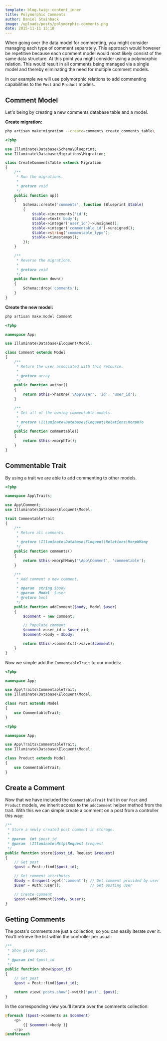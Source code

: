 ```yaml
---
template: blog.twig::content_inner
title: Polymorphic Comments
author: Daniel Stainback
image: /uploads/posts/polymorphic-comments.png
date: 2015-11-11 15:10
---
```

<!--excerpt-->
When going over the data model for commenting, you might consider managing each type of comment separately. This approach would however be repetitive because each comment model would most likely consist of the same data structure. At this point you might consider using a polymorphic relation. This would result in all comments being managed via a single model and thereby eliminating the need for multiple comment models.
<!--endexcerpt-->

In our example we will use polymorphic relations to add commenting capabilities to the `Post` and `Product` models.

## Comment Model

Let's being by creating a new comments database table and a model.

**Create migration:**

```bash
php artisan make:migration --create=comments create_comments_table\
```

```php
<?php

use Illuminate\Database\Schema\Blueprint;
use Illuminate\Database\Migrations\Migration;

class CreateCommentsTable extends Migration
{
    /**
     * Run the migrations.
     *
     * @return void
     */
    public function up()
    {
        Schema::create('comments', function (Blueprint $table)
        {
            $table->increments('id');
            $table->text('body');
			$table->integer('user_id')->unsigned();
            $table->integer('commentable_id')->unsigned();
            $table->string('commentable_type');
            $table->timestamps();
        });
    }

    /**
     * Reverse the migrations.
     *
     * @return void
     */
    public function down()
    {
        Schema::drop('comments');
    }
}
```

**Create the new model:**

```bash
php artisan make:model Comment
```

```php
<?php

namespace App;

use Illuminate\Database\Eloquent\Model;

class Comment extends Model
{
    /**
     * Return the user associated with this resource.
     *
     * @return array
     */
    public function author()
    {
        return $this->hasOne('\App\User', 'id', 'user_id');
    }

    /**
     * Get all of the owning commentable models.
     * 
     * @return \Illuminate\Database\Eloquent\Relations\MorphTo
     */
    public function commentable() 
    {
        return $this->morphTo();
    }
}
```

## Commentable Trait

By using a trait we are able to add commenting to other models.
 
```php
<?php

namespace App\Traits;

use App\Comment;
use Illuminate\Database\Eloquent\Model;

trait CommentableTrait
{
    /**
     * Return all comments.
     *
     * @return \Illuminate\Database\Eloquent\Relations\MorphMany
     */
    public function comments()
    {
        return $this->morphMany('\App\Comment', 'commentable');
    }

    /**
     * Add comment a new comment.
     *
     * @param  string $body
     * @param  Model  $user
     * @return bool
     */
    public function addComment($body, Model $user)
    {
        $comment = new Comment;

        // Populate comment
        $comment->user_id = $user->id;
        $comment->body = $body;

        return $this->comments()->save($comment);
    }
}
```

Now we simple add the `CommentableTrait` to our models:

```php
<?php

namespace App;

use App\Traits\CommentableTrait;
use Illuminate\Database\Eloquent\Model;

class Post extends Model
{
    use CommentableTrait;
}
```

```php
<?php

namespace App;

use App\Traits\CommentableTrait;
use Illuminate\Database\Eloquent\Model;

class Product extends Model
{
    use CommentableTrait;
}
```

## Create a Comment

Now that we have included the `CommentableTrait` trait in our `Post` and `Product` models, we inherit access to the `addComment` helper method from the trait. With this we can simple create a comment on a post from a controller this way:

```php
/**
 * Store a newly created post comment in storage.
 *
 * @param  int $post_id
 * @param  \Illuminate\Http\Request $request
 */
public function store($post_id, Request $request)
{
    // Get post
    $post = Post::find($post_id);

    // Get comment attributes
    $body = $request->get('comment'); // Get comment provided by user
    $user = Auth::user();             // Get posting user

    // Create comment
    $post->addComment($body, $user);
}
```

## Getting Comments

The posts's comments are just a collection, so you can easily iterate over it. You’ll retrieve the list within the controller per usual:

```php
/**
 * Show given post.
 *
 * @param int $post_id
 */
public function show($post_id)
{
    // Get post
    $post = Post::find($post_id);

    return view('posts.show')->with('post', $post);
}
```

In the corresponding view you'll iterate over the comments collection:

```php
@foreach ($post->comments as $comment)
    <p>
        {{ $comment->body }}
    </p>
@endforeach
```